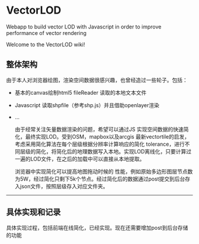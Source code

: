# VectorLOD
Webapp to build vector LOD with Javascript in order to improve performance of vector rendering

Welcome to the VectorLOD wiki!

## 整体架构

  由于本人对浏览器绘图，渲染空间数据很感兴趣，也曾经造过一些轮子。包括：
* 基本的canvas绘制html5 fileReader 读取的本地文本文件
* Javascript 读取shpfile（参考shp.js）并且借助openlayer渲染
* ...

    由于经常关注矢量数据渲染的问题，希望可以通过JS 实现空间数据的快速简化，最终实现LOD。受到OSM，mapbox以及arcgis 最新vectortile的启发， 考虑采用简化算法在每个层级根据分辨率计算响应的简化 tolerance，进行不同层级的简化，将简化后的地理数据写入本地。实现LOD离线化，只要计算过一遍的LOD文件，在之后的加载中可以直接从本地提取。

    浏览器中实现简化可以提高地图拖动时候的 性能，例如原始多边形图层节点数为5W，经过简化只剩下5k个节点。经过简化后的数据通过post提交到后台存入json文件，按照层级存入对应文件夹。

***

## 具体实现和记录

  具体实现过程，包括前端在线简化，已经实现。现在还需要增加post到后台存储的功能
